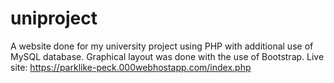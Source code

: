 # uniproject
A website done for my university project using PHP with additional use of MySQL database. Graphical layout was done with the use of Bootstrap.
Live site: https://parklike-peck.000webhostapp.com/index.php

